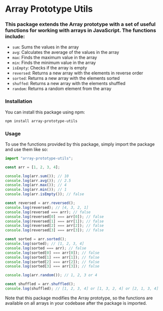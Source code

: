 # Array Prototype Utils

### This package extends the Array prototype with a set of useful functions for working with arrays in JavaScript. The functions include:

- `sum`: Sums the values in the array
- `avg`: Calculates the average of the values in the array
- `max`: Finds the maximum value in the array
- `min`: Finds the minimum value in the array
- `isEmpty`: Checks if the array is empty
- `reversed`: Returns a new array with the elements in reverse order
- `sorted`: Returns a new array with the elements sorted
- `shuffed`: Returns a new array with the elements shuffled
- `random`: Returns a random element from the array

### Installation

You can install this package using npm:

```bash
npm install array-prototype-utils
```

### Usage

To use the functions provided by this package, simply import the package and use them like so:

```js
import "array-prototype-utils";

const arr = [1, 2, 3, 4];

console.log(arr.sum()); // 10
console.log(arr.avg()); // 2.5
console.log(arr.max()); // 4
console.log(arr.min()); // 1
console.log(arr.isEmpty()); // false

const reversed = arr.reversed();
console.log(reversed); // [4, 3, 2, 1]
console.log(reversed === arr); // false
console.log(reversed[0] === arr[0]); // false
console.log(reversed[1] === arr[1]); // false
console.log(reversed[2] === arr[2]); // false
console.log(reversed[3] === arr[3]); // false

const sorted = arr.sorted();
console.log(sorted); // [1, 2, 3, 4]
console.log(sorted === arr); // false
console.log(sorted[0] === arr[0]); // false
console.log(sorted[1] === arr[1]); // false
console.log(sorted[2] === arr[2]); // false
console.log(sorted[3] === arr[3]); // false

console.log(arr.random()); // 1, 2, 3 or 4

const shuffled = arr.shuffled();
console.log(shuffled); // [1, 2, 3, 4] or [1, 3, 2, 4] or [2, 1, 3, 4] or [2, 3, 1, 4] or [3, 1, 2, 4] or [3, 2, 1, 4]

```

Note that this package modifies the Array prototype, so the functions are available on all arrays in your codebase after the package is imported.
